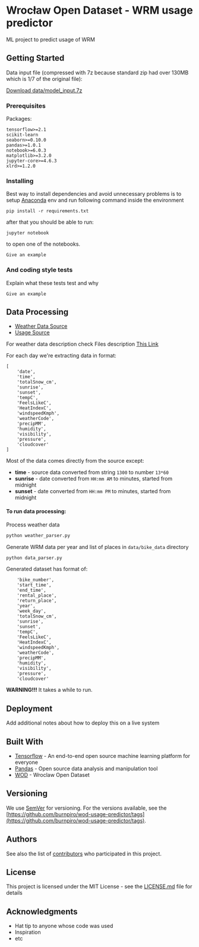 # Wrocław Open Dataset - WRM usage predictor

ML project to predict usage of WRM

## Getting Started

Data input file (compressed with 7z because standard zip had over 130MB which is 1/7 of the original file):

[Download data/model_input.7z](./data/model_input.7z)

### Prerequisites

Packages:
```
tensorflow>=2.1
scikit-learn
seaborn>=0.10.0
pandas>=1.0.1
notebook>=6.0.3
matplotlib>=3.2.0
jupyter-core>=4.6.3
xlrd>=1.2.0
```

### Installing

Best way to install dependencies and avoid unnecessary problems is to setup [Anaconda](https://www.anaconda.com/) env and run following command inside the environment

```
pip install -r requirements.txt
```

after that you should be able to run:

```
jupyter notebook
```

to open one of the notebooks.

```
Give an example
```

### And coding style tests

Explain what these tests test and why

```
Give an example
```

## Data Processing

- [Weather Data Source](http://worldweatheronline.com)
- [Usage Source](https://www.wroclaw.pl/open-data/dataset/przejazdy-wroclawskiego-roweru-miejskiego-archiwalne)

For weather data description check Files description [This Link](https://www.worldweatheronline.com/developer/api/docs/historical-weather-api.aspx)

For each day we're extracting data in format:
```
[
    'date',
    'time',
    'totalSnow_cm',
    'sunrise',
    'sunset',
    'tempC',
    'FeelsLikeC',
    'HeatIndexC',
    'windspeedKmph',
    'weatherCode',
    'precipMM',
    'humidity',
    'visibility',
    'pressure',
    'cloudcover'
]
```

Most of the data comes directly from the source except:
- **time** - source data converted from string `1300` to number `13*60`
- **sunrise** - date converted from `HH:mm AM` to minutes, started from midnight
- **sunset** - date converted from `HH:mm PM` to minutes, started from midnight

#### To run data processing:
Process weather data
```bash
python weather_parser.py
```

Generate WRM data per year and list of places in `data/bike_data` directory
```bash
python data_parser.py
```

Generated dataset has format of:
```
    'bike_number',
    'start_time',
    'end_time',
    'rental_place',
    'return_place',
    'year',
    'week_day',
    'totalSnow_cm',
    'sunrise',
    'sunset',
    'tempC',
    'FeelsLikeC',
    'HeatIndexC',
    'windspeedKmph',
    'weatherCode',
    'precipMM',
    'humidity',
    'visibility',
    'pressure',
    'cloudcover'
```
**WARNING!!!** It takes a while to run.

## Deployment

Add additional notes about how to deploy this on a live system

## Built With

* [Tensorflow](https://www.tensorflow.org/) - An end-to-end open source machine learning platform for everyone
* [Pandas](https://pandas.pydata.org/) - Open source data analysis and manipulation tool
* [WOD](https://www.wroclaw.pl/open-data/) - Wroclaw Open Dataset

## Versioning

We use [SemVer](http://semver.org/) for versioning. For the versions available, see the [https://github.com/burnpiro/wod-usage-predictor/tags](https://github.com/burnpiro/wod-usage-predictor/tags). 

## Authors

See also the list of [contributors](https://github.com/burnpiro/wod-usage-predictor/contributors) who participated in this project.

## License

This project is licensed under the MIT License - see the [LICENSE.md](LICENSE.md) file for details

## Acknowledgments

* Hat tip to anyone whose code was used
* Inspiration
* etc

